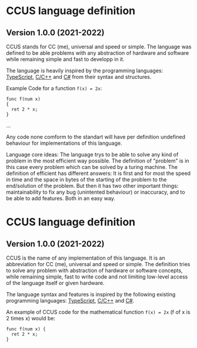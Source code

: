 # CCUS language definition

## Version 1.0.0 (2021-2022)

CCUS stands for CC (me), universal and speed or simple.
The language was defined to be able problems with any abstraction of hardware and software while remaining simple and fast to developp in it.

The language is heavily inspired by the programming languages: [TypeScript](https://www.typescriptlang.org), [C/C++](https://gcc.gnu.org/) and [C#](https://docs.microsoft.com/de-de/dotnet/csharp/) from their syntax and structures.

Example Code for a function `f(x) = 2x`:

```
func f(num x)
{
  ret 2 * x;
}
```

...

Any code none comform to the standart will have per definition undefined behaviour for implementations of this language.

Language core ideas:
The language trys to be able to solve any kind of problem in the most efficient way possible.
The definition of "problem" is in this case every problem which can be solved by a turing machine.
The definition of efficient has different answers:
It is first and for most the speed in time and the space in bytes of the starting of the problem to the end/solution of the problem.
But then it has two other important things: maintainability to fix any bug (unintented behaviour) or inaccuracy, and to be able to add features. Both in an easy way.

# CCUS language definition

## Version 1.0.0 (2021-2022)

CCUS is the name of any implementation of this language. It is an abbreviation for CC (me), universal and speed or simple.
The definition tries to solve any problem with abstraction of hardware or software concepts, while remaining simple, fast to write code and not limiting low-level access of the language itself or given hardware.

The language syntax and features is inspired by the following existing programming languages: [TypeScript](https://www.typescriptlang.org/), [C/C++](https://isocpp.org/) and [C#](https://docs.microsoft.com/de-de/dotnet/csharp/).

An example of CCUS code for the mathematical function `f(x) = 2x` (f of x is 2 times x) would be:

```
func f(num x) {
  ret 2 * x;
}
```
